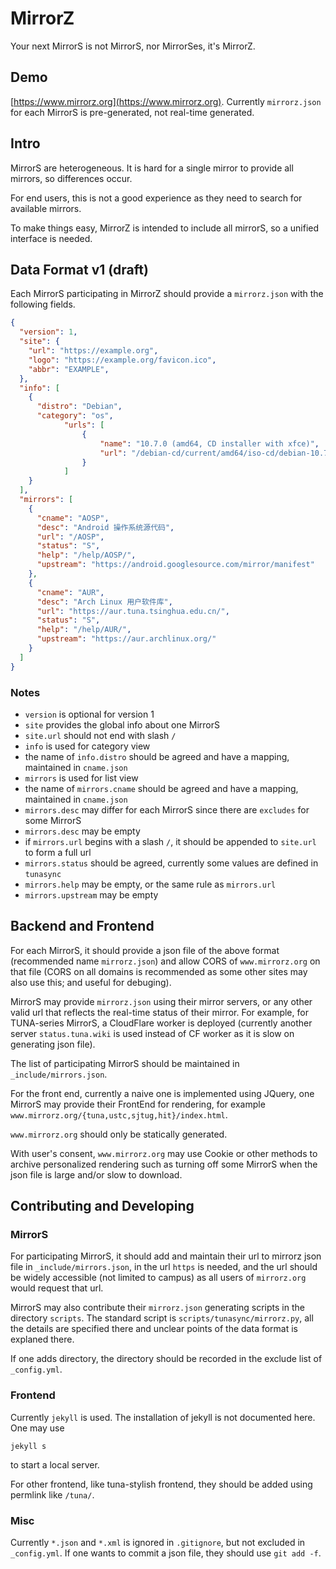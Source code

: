 # MirrorZ

Your next MirrorS is not MirrorS, nor MirrorSes, it's MirrorZ.

## Demo

[https://www.mirrorz.org](https://www.mirrorz.org). Currently `mirrorz.json` for each MirrorS is pre-generated, not real-time generated.

## Intro

MirrorS are heterogeneous. It is hard for a single mirror to provide all mirrors, so differences occur.

For end users, this is not a good experience as they need to search for available mirrors.

To make things easy, MirrorZ is intended to include all mirrorS, so a unified interface is needed.

## Data Format v1 (draft)

Each MirrorS participating in MirrorZ should provide a `mirrorz.json` with the following fields.

```json
{
  "version": 1,
  "site": {
    "url": "https://example.org",
    "logo": "https://example.org/favicon.ico",
    "abbr": "EXAMPLE",
  },
  "info": [
    {
      "distro": "Debian",
      "category": "os",
            "urls": [
                {
                    "name": "10.7.0 (amd64, CD installer with xfce)",
                    "url": "/debian-cd/current/amd64/iso-cd/debian-10.7.0-amd64-xfce-CD-1.iso"
                }
            ]
    }
  ],
  "mirrors": [
    {
      "cname": "AOSP",
      "desc": "Android 操作系统源代码",
      "url": "/AOSP",
      "status": "S",
      "help": "/help/AOSP/",
      "upstream": "https://android.googlesource.com/mirror/manifest"
    },
    {
      "cname": "AUR",
      "desc": "Arch Linux 用户软件库",
      "url": "https://aur.tuna.tsinghua.edu.cn/",
      "status": "S",
      "help": "/help/AUR/",
      "upstream": "https://aur.archlinux.org/"
    }
  ]
}
```

### Notes

* `version` is optional for version 1
* `site` provides the global info about one MirrorS
* `site.url` should not end with slash `/`
* `info` is used for category view
* the name of `info.distro` should be agreed and have a mapping, maintained in `cname.json`
* `mirrors` is used for list view
* the name of `mirrors.cname` should be agreed and have a mapping, maintained in `cname.json`
* `mirrors.desc` may differ for each MirrorS since there are `excludes` for some MirrorS
* `mirrors.desc` may be empty
* if `mirrors.url` begins with a slash `/`, it should be appended to `site.url` to form a full url
* `mirrors.status` should be agreed, currently some values are defined in `tunasync`
* `mirrors.help` may be empty, or the same rule as `mirrors.url`
* `mirrors.upstream` may be empty

## Backend and Frontend

For each MirrorS, it should provide a json file of the above format (recommended name `mirrorz.json`) and allow CORS of `www.mirrorz.org` on that file (CORS on all domains is recommended as some other sites may also use this; and useful for debuging).

MirrorS may provide `mirrorz.json` using their mirror servers, or any other valid url that reflects the real-time status of their mirror. For example, for TUNA-series MirrorS, a CloudFlare worker is deployed (currently another server `status.tuna.wiki` is used instead of CF worker as it is slow on generating json file).

The list of participating MirrorS should be maintained in `_include/mirrors.json`.

For the front end, currently a naive one is implemented using JQuery, one MirrorS may provide their FrontEnd for rendering, for example `www.mirrorz.org/{tuna,ustc,sjtug,hit}/index.html`.

`www.mirrorz.org` should only be statically generated.

With user's consent, `www.mirrorz.org` may use Cookie or other methods to archive personalized rendering such as turning off some MirrorS when the json file is large and/or slow to download.

## Contributing and Developing

### MirrorS

For participating MirrorS, it should add and maintain their url to mirrorz json file in `_include/mirrors.json`, in the url `https` is needed, and the url should be widely accessible (not limited to campus) as all users of `mirrorz.org` would request that url.

MirrorS may also contribute their `mirrorz.json` generating scripts in the directory `scripts`. The standard script is `scripts/tunasync/mirrorz.py`, all the details are specified there and unclear points of the data format is explaned there.

If one adds directory, the directory should be recorded in the exclude list of `_config.yml`.

### Frontend

Currently `jekyll` is used. The installation of jekyll is not documented here. One may use

```
jekyll s
```

to start a local server.

For other frontend, like tuna-stylish frontend, they should be added using permlink like `/tuna/`.

### Misc

Currently `*.json` and `*.xml` is ignored in `.gitignore`, but not excluded in `_config.yml`. If one wants to commit a json file, they should use `git add -f`.

<!--
 vim: ts=2 sts=2 sw=2
-->
